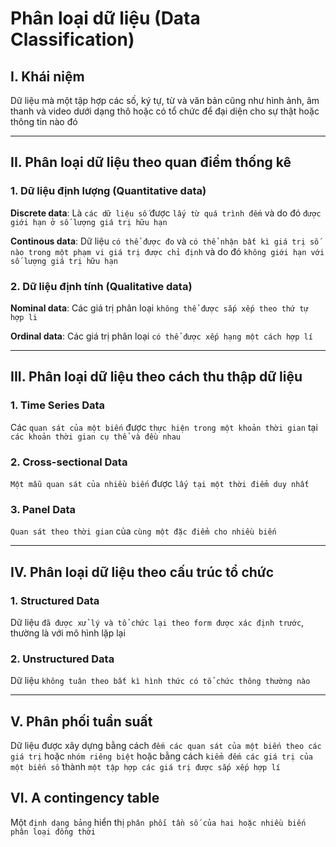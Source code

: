 # Phân loại dữ liệu (Data Classification)

## I. Khái niệm

Dữ liệu mà một tập hợp các số, ký tự, từ và văn bản cũng như hình ảnh, âm thanh và video dưới dạng thô hoặc có tổ chức để đại diện cho sự thật hoặc thông tin nào đó

---

## II. Phân loại dữ liệu theo quan điểm thống kê

### 1. Dữ liệu định lượng (Quantitative data)

**Discrete data**: Là `các dữ liệu số` được `lấy từ quá trình đếm` và do đó `được giới hạn ở số lượng giá trị hữu hạn`

**Continous data**: Dữ liệu `có thể được đo` và `có thể nhận bất kì giá trị số nào trong một phạm vi giá trị được chỉ định` và do đó `không giới hạn với số lượng giá trị hữu hạn`

### 2. Dữ liệu định tính (Qualitative data)

**Nominal data**: Các giá trị phân loại `không thể được sắp xếp theo thứ tự hợp li`

**Ordinal data**: Các giá trị phân loại `có thể được xếp hạng một cách hợp lí`

---

## III. Phân loại dữ liệu theo cách thu thập dữ liệu

### 1. Time Series Data

Các `quan sát của một biến` được `thực hiện trong một khoản thời gian` tại `các khoản thời gian cụ thể và đều nhau`

### 2. Cross-sectional Data

`Một mẫu quan sát của nhiều biến` được `lấy tại một thời điểm duy nhất`

### 3. Panel Data

`Quan sát theo thời gian` của `cùng một đặc điểm cho nhiều biến`

---

## IV. Phân loại dữ liệu theo cấu trúc tổ chức

### 1. Structured Data

Dữ liệu `đã được xử lý và tổ chức lại theo form được xác định trước`, thường là với mô hình lặp lại

### 2. Unstructured Data

Dữ liệu `không tuân theo bất kì hình thức có tổ chức thông thường nào`

---

## V. Phân phối tuần suất

Dữ liệu được xây dựng bằng cách `đếm các quan sát của một biến theo các giá trị` hoặc `nhóm riêng biệt` hoặc bằng cách `kiểm đếm các giá trị của một biến số` thành `một tập hợp các giá trị được sắp xếp hợp lí`

## VI. A contingency table

Một `định dạng bảng` hiển thị `phân phối tần số của hai hoặc nhiều biến phân loại đồng thời`
